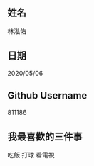 姓名
----
林泓佑

日期
----
2020/05/06

Github Username
---------------
811186

我最喜歡的三件事
---------------
吃飯 打球 看電視
